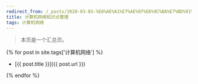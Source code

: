 ```yaml
---
redirect_from: /_posts/2020-03-03-%E8%AE%A1%E7%AE%97%E6%9C%BA%E7%BD%91%E7%BB%9C%E7%9F%A5%E8%AF%86%E7%82%B9%E6%95%B4%E7%90%86/
title: 计算机网络知识点整理
tags: 计算机网络
---
```


> 本页是一个汇总页。

{% for post in site.tags['计算机网络'] %}

- [{{ post.title }}]({{ post.url }})

{% endfor %}

